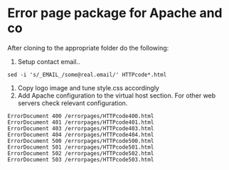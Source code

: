 # Error page package for Apache and co

After cloning to the appropriate folder do the following:

1. Setup contact email..
```
sed -i 's/_EMAIL_/some@real.email/' HTTPcode*.html
```
1. Copy logo image and tune style.css accordingly
1. Add Apache configuration to the virtual host section. For other web servers check relevant configuration.

```
ErrorDocument 400 /errorpages/HTTPcode400.html
ErrorDocument 401 /errorpages/HTTPcode401.html
ErrorDocument 403 /errorpages/HTTPcode403.html
ErrorDocument 404 /errorpages/HTTPcode404.html
ErrorDocument 500 /errorpages/HTTPcode500.html
ErrorDocument 501 /errorpages/HTTPcode501.html
ErrorDocument 502 /errorpages/HTTPcode502.html
ErrorDocument 503 /errorpages/HTTPcode503.html
```
